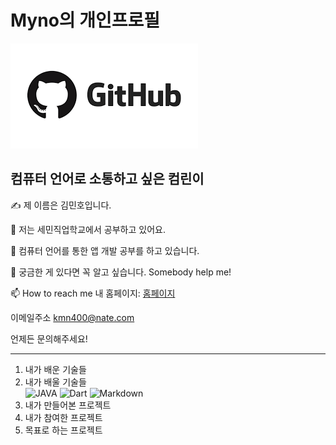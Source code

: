Myno의 개인프로필
=============
![N|Solid](git.png)
## 컴퓨터 언어로 소통하고 싶은 컴린이<BR />

✍️ 제 이름은 김민호입니다.<BR />

🔭 저는 세민직업학교에서 공부하고 있어요.<BR />

🌱 컴퓨터 언어를 통한 앱 개발 공부를 하고 있습니다.<BR />

💬 궁금한 게 있다면 꼭 알고 싶습니다. Somebody help me!<BR />

📫 How to reach me 내 홈페이지: [홈페이지][homepage]

[homepage]: https://github.com/kmn400/ "Go 내 홈페이지"

이메일주소 <kmn400@nate.com><BR />

언제든 문의해주세요!<BR />

*****
1. 내가 배운 기술들<BR />
2. 내가 배울 기술들<BR />
![JAVA](https://img.shields.io/badge/-JAVA-green)
![Dart](https://img.shields.io/badge/dart-AAA-yellowgreen)
![Markdown](https://img.shields.io/badge/markdown-AAA-red)
3. 내가 만들어본 프로젝트
4. 내가 참여한 프로젝트
5. 목표로 하는 프로젝트 
